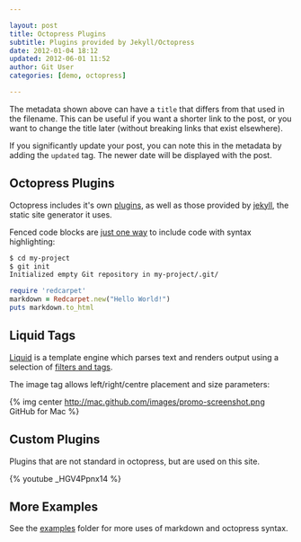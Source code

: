 ```yaml
---

layout: post
title: Octopress Plugins
subtitle: Plugins provided by Jekyll/Octopress
date: 2012-01-04 18:12
updated: 2012-06-01 11:52
author: Git User
categories: [demo, octopress]

---
```


The metadata shown above can have a `title` that differs from that used in the filename.
This can be useful if you want a shorter link to the post, or you want to change the
title later (without breaking links that exist elsewhere).

<!-- more -->

If you significantly update your post, you can note this in the metadata by adding the
`updated` tag. The newer date will be displayed with the post.


## Octopress Plugins

Octopress includes it's own [plugins], as well as those provided by [jekyll], the static
site generator it uses.

[plugins]: http://octopress.org/docs/blogging/plugins/
[jekyll]: http://jekyllrb.com/

Fenced code blocks are [just one way][code] to include code with syntax highlighting:

```bash
$ cd my-project
$ git init
Initialized empty Git repository in my-project/.git/
```

```ruby
require 'redcarpet'
markdown = Redcarpet.new("Hello World!")
puts markdown.to_html
```

[code]: http://octopress.org/docs/blogging/code/


## Liquid Tags

[Liquid] is a template engine which parses text and renders output using a selection of
[filters and tags].

The image tag allows left/right/centre placement and size parameters:

{% img center http://mac.github.com/images/promo-screenshot.png GitHub for Mac %}

[Liquid]: https://github.com/Shopify/liquid/wiki
[filters and tags]: https://github.com/Shopify/liquid/wiki/Liquid-for-Designers
[Octopress plugins]: http://octopress.org/docs/blogging/plugins/


## Custom Plugins

Plugins that are not standard in octopress, but are used on this site.

{% youtube _HGV4Ppnx14 %}


## More Examples

See the [examples] folder for more uses of markdown and octopress syntax.

[examples]: https://github.com/snhack/snhack.github.com/tree/source/source/_posts/_examples